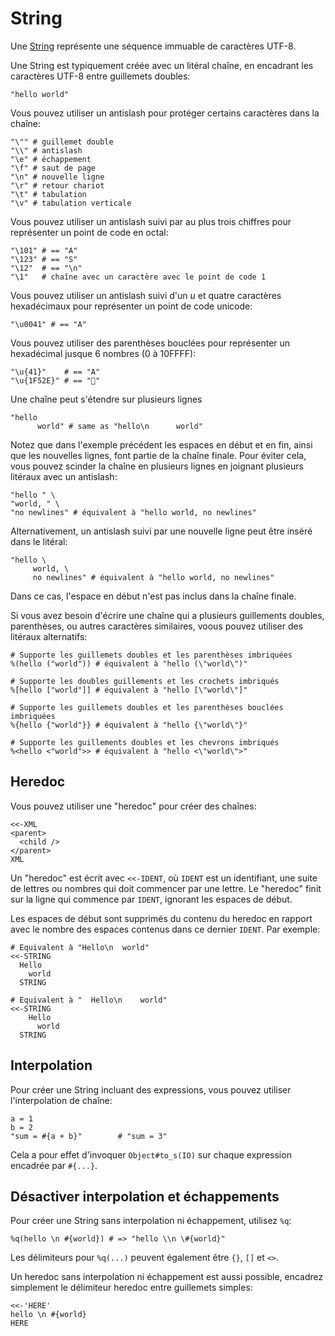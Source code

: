 # String

Une [String](http://crystal-lang.org/api/String.html) représente une séquence immuable de caractères UTF-8.

Une String est typiquement créée avec un litéral chaîne, en encadrant les caractères UTF-8 entre guillemets doubles:

```crystal
"hello world"
```

Vous pouvez utiliser un antislash pour protéger certains caractères dans la chaîne:

```crystal
"\"" # guillemet double
"\\" # antislash
"\e" # échappement
"\f" # saut de page
"\n" # nouvelle ligne
"\r" # retour chariot
"\t" # tabulation
"\v" # tabulation verticale
```

Vous pouvez utiliser un antislash suivi par au plus trois chiffres pour représenter un point de code en octal:

```crystal
"\101" # == "A"
"\123" # == "S"
"\12"  # == "\n"
"\1"   # chaîne avec un caractère avec le point de code 1
```

Vous pouvez utiliser un antislash suivi d'un *u* et quatre caractères hexadécimaux pour représenter un point de code unicode:

```crystal
"\u0041" # == "A"
```

Vous pouvez utiliser des parenthèses bouclées pour représenter un hexadécimal jusque 6 nombres (0 à 10FFFF):

```crystal
"\u{41}"    # == "A"
"\u{1F52E}" # == "🔮"
```

Une chaîne peut s'étendre sur plusieurs lignes

```crystal
"hello
      world" # same as "hello\n      world"
```

Notez que dans l'exemple précédent les espaces en début et en fin, ainsi que les nouvelles lignes,
font partie de la chaîne finale. Pour éviter cela, vous pouvez scinder la chaîne
en plusieurs lignes en joignant plusieurs litéraux avec un  antislash:

```crystal
"hello " \
"world, " \
"no newlines" # équivalent à "hello world, no newlines"
```

Alternativement, un antislash suivi par une nouvelle ligne peut être inséré dans le litéral:

```crystal
"hello \
     world, \
     no newlines" # équivalent à "hello world, no newlines"
```

Dans ce cas, l'espace en début n'est pas inclus dans la chaîne finale.

Si vous avez besoin d'écrire une chaîne qui a plusieurs guillements doubles,
parenthèses, ou autres caractères similaires, voous pouvez utiliser des
litéraux alternatifs:

```crystal
# Supporte les guillemets doubles et les parenthèses imbriquées
%(hello ("world")) # équivalent à "hello (\"world\")"

# Supporte les doubles guillements et les crochets imbriqués
%[hello ["world"]] # équivalent à "hello [\"world\"]"

# Supporte les guillemets doubles et les parenthèses bouclées imbriquées
%{hello {"world"}} # équivalent à "hello {\"world\"}"

# Supporte les guillements doubles et les chevrons imbriqués
%<hello <"world">> # équivalent à "hello <\"world\">"
```

## Heredoc

Vous pouvez utiliser une "heredoc" pour créer des chaînes:

```crystal
<<-XML
<parent>
  <child />
</parent>
XML
```

Un "heredoc" est écrit avec `<<-IDENT`, où `IDENT` est un identifiant, une suite de lettres ou nombres
qui doit commencer par une lettre. Le "heredoc" finit sur la ligne qui commence par `IDENT`, ignorant les espaces de début.

Les espaces de début sont supprimés du contenu du heredoc en rapport avec le nombre des espaces contenus dans ce dernier `IDENT`.
Par exemple:

```crystal
# Equivalent à "Hello\n  world"
<<-STRING
  Hello
    world
  STRING

# Equivalent à "  Hello\n    world"
<<-STRING
    Hello
      world
  STRING
```

## Interpolation

Pour créer une String incluant des expressions, vous pouvez utiliser l'interpolation de chaîne:

```crystal
a = 1
b = 2
"sum = #{a + b}"        # "sum = 3"
```

Cela a pour effet d'invoquer `Object#to_s(IO)` sur chaque expression encadrée par `#{...}`.

## Désactiver interpolation et échappements

Pour créer une String sans interpolation ni échappement, utilisez `%q`:

```crystal
%q(hello \n #{world}) # => "hello \\n \#{world}"
```

Les délimiteurs pour `%q(...)` peuvent également être `{}`, `[]` et `<>`.

Un heredoc sans interpolation ni échappement est aussi possible, encadrez simplement le délimiteur heredoc entre guillemets simples:

```crystal
<<-'HERE'
hello \n #{world}
HERE
```
